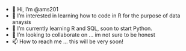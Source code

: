 - 👋 Hi, I’m @ams201
- 👀 I’m interested in learning how to code in R for the purpose of data anaysis
- 🌱 I’m currently learning R and SQL, soon to start Python.
- 💞️ I’m looking to collaborate on ... im not sure to be honest
- 📫 How to reach me ... this will be very soon!

<!---
ams201/ams201 is a ✨ special ✨ repository because its `README.md` (this file) appears on your GitHub profile.
You can click the Preview link to take a look at your changes.
--->
